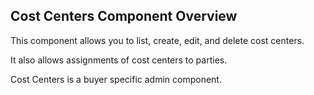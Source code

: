 ## Cost Centers Component Overview

This component allows you to list, create, edit, and delete cost centers. 

It also allows assignments of cost centers to parties.

Cost Centers is a buyer specific admin component.